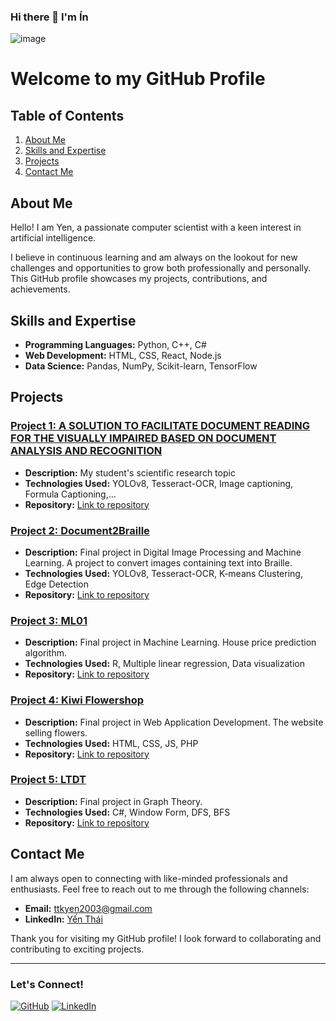 ### Hi there 👋 I'm Ín
![image](https://user-images.githubusercontent.com/51265048/202560876-73b750a7-3a4b-4684-81a4-ed9145229eb3.png)

# Welcome to my GitHub Profile

## Table of Contents

1. [About Me](#about-me)
2. [Skills and Expertise](#skills-and-expertise)
3. [Projects](#projects)
4. [Contact Me](#contact-me)

## About Me

Hello! I am Yen, a passionate computer scientist with a keen interest in artificial intelligence. 

I believe in continuous learning and am always on the lookout for new challenges and opportunities to grow both professionally and personally. This GitHub profile showcases my projects, contributions, and achievements.

## Skills and Expertise

- **Programming Languages:** Python, C++, C#
- **Web Development:** HTML, CSS, React, Node.js
- **Data Science:** Pandas, NumPy, Scikit-learn, TensorFlow

## Projects

### [Project 1: A SOLUTION TO FACILITATE DOCUMENT READING FOR THE VISUALLY IMPAIRED BASED ON DOCUMENT ANALYSIS AND RECOGNITION](https://github.com/Sherlockian1212/Vi5)
- **Description:** My student's scientific research topic
- **Technologies Used:** YOLOv8, Tesseract-OCR, Image captioning, Formula Captioning,...
- **Repository:** [Link to repository](https://github.com/Sherlockian1212/Vi5)

### [Project 2: Document2Braille](https://github.com/Sherlockian1212/Document2Braille)
- **Description:** Final project in Digital Image Processing and Machine Learning. A project to convert images containing text into Braille.
- **Technologies Used:** YOLOv8, Tesseract-OCR, K-means Clustering, Edge Detection
- **Repository:** [Link to repository](https://github.com/Sherlockian1212/Document2Braille)
 
### [Project 3: ML01](https://github.com/Sherlockian1212/ML01)
- **Description:** Final project in Machine Learning. House price prediction algorithm.
- **Technologies Used:** R, Multiple linear regression, Data visualization
- **Repository:** [Link to repository](https://github.com/Sherlockian1212/ML01)


### [Project 4: Kiwi Flowershop](https://github.com/Sherlockian1212/kiwi-flowershop)
- **Description:** Final project in Web Application Development. The website selling flowers.
- **Technologies Used:** HTML, CSS, JS, PHP
- **Repository:** [Link to repository](https://github.com/Sherlockian1212/kiwi-flowershop)

### [Project 5: LTDT](https://github.com/Sherlockian1212/LTDT)
- **Description:** Final project in Graph Theory.
- **Technologies Used:** C#, Window Form, DFS, BFS
- **Repository:** [Link to repository](https://github.com/Sherlockian1212/LTDT)


## Contact Me

I am always open to connecting with like-minded professionals and enthusiasts. Feel free to reach out to me through the following channels:

- **Email:** [ttkyen2003@gmail.com](mailto:ttkyen2003@gmail.com)
- **LinkedIn:** [Yến Thái](https://www.linkedin.com/in/infanthayviet4ever)

Thank you for visiting my GitHub profile! I look forward to collaborating and contributing to exciting projects.

---

### Let's Connect!

[![GitHub](https://img.shields.io/badge/GitHub-181717?style=for-the-badge&logo=github&logoColor=white)](https://github.com/Sherlockian1212)
[![LinkedIn](https://img.shields.io/badge/LinkedIn-0A66C2?style=for-the-badge&logo=linkedin&logoColor=white)](https://linkedin.com/in/infanthayviet4ever)

